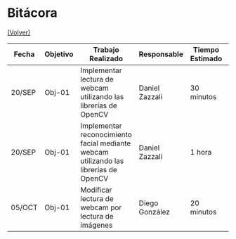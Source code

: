 # Bitácora

[(Volver)](../README.md)

| Fecha  | Objetivo  | Trabajo Realizado | Responsable | Tiempo Estimado | Tiempo Real |
|--------|-----------|-------------------|-------------|-----------------|-------------|
| 20/SEP | Obj-01 | Implementar lectura de webcam utilizando las librerías de OpenCV | Daniel Zazzali | 30 minutos | 1 hora |
| 20/SEP | Obj-01 | Implementar reconocimiento facial mediante webcam utilizando las librerías de OpenCV | Daniel Zazzali | 1 hora | 2 horas |
| 05/OCT | Obj-01 | Modificar lectura de webcam por lectura de imágenes | Diego González | 20 minutos | 30 minutos |
